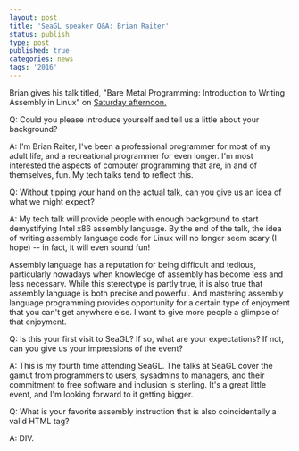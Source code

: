 ```yaml
---
layout: post
title: 'SeaGL speaker Q&A: Brian Raiter'
status: publish
type: post
published: true
categories: news
tags: '2016'
---
```


Brian gives his talk titled, "Bare Metal Programming: Introduction to Writing Assembly in Linux" on [Saturday afternoon.](https://osem.seagl.org/conferences/seagl2016/program/proposal/250)

Q: Could you please introduce yourself and tell us a little about your background?

A: I'm Brian Raiter, I've been a professional programmer for most of my adult life, and a recreational programmer for even longer. I'm most interested the aspects of computer programming that are, in and of themselves, fun. My tech talks tend to reflect this.

Q: Without tipping your hand on the actual talk, can you give us an idea of what we might expect?

A: My tech talk will provide people with enough background to start demystifying Intel x86 assembly language. By the end of the talk, the idea of writing assembly language code for Linux will no longer seem scary (I hope) -- in fact, it will even sound fun!

Assembly language has a reputation for being difficult and tedious, particularly nowadays when knowledge of assembly has become less and less necessary. While this stereotype is partly true, it is also true that assembly language is both precise and powerful. And mastering assembly language programming provides opportunity for a certain type of enjoyment that you can't get anywhere else. I want to give more people a glimpse of that enjoyment.

Q: Is this your first visit to SeaGL? If so, what are your expectations? If not, can you give us your impressions of the event?

A: This is my fourth time attending SeaGL. The talks at SeaGL cover the gamut from programmers to users, sysadmins to managers, and their commitment to free software and inclusion is sterling. It's a great little event, and I'm looking forward to it getting bigger.

Q: What is your favorite assembly instruction that is also coincidentally a valid HTML tag?

A: DIV.
